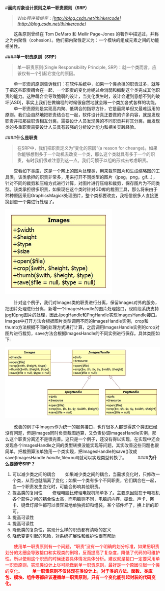 #**面向对象设计原则之单一职责原则（SRP）**
>*Web程序猿博客：[http://blog.csdn.net/thinkercode](http://blog.csdn.net/thinkercode)*

　　这条原则曾经在 Tom DeMaro 和 Meilir Page-Jones 的著作中描述过，并称之为内聚性（cohesion）。他们把内聚性定义为：一个模块的组成元素之间的功能相关性。

####**单一职责原则（SRP）**
>单一职责原则(Single Responsibility Principle, SRP)：就一个类而言，应该仅有一个引起它变化的原因。

　　单一职责的原则告诉我们：在软件系统中，如果一个类承担的职责过多，就等于把这些职责耦合在一起，一个职责的变化肯呢过会消弱和抑制这个类完成其他职责的能力。这种耦合会导致脆弱的设计，当变化发生时，设计会遭到意想不到的破坏[ASD]，事实上我们在做编程的时候很自然地就会跟一个类加各式各样的功能。
　　单一职责原则是实现高内聚、低耦合的指导方针，它是最简单但又最难运用的原则。我们会自然地把职责结合在一起，软件设计真正要做的许多内容，就是发现职责并把那些职责相互分离，需要设计人员发现类的不同职责并将其分离，而发现类的多重职责需要设计人员具有较强的分析设计能力和相关实践经验。

####**什么是职责**
>在SRP中，我们把职责定义为“变化的原因”(a reason for cheange)。如果你能够想到多于一个动机去改变一个类，那么这个类就具有多于一个的职责，有时我们很难注意到这一点。我们习惯于以组的形式去考虑职责。

　　查看如下类库，这是一个网上的图片处理类，用来裁剪图片和生成缩略图的工具类，该类承担的职责非常多，用来打开不同类型的图片（jpeg，png，gif…），针对不同的裁剪和压缩方式进行计算，对图片进行压缩和裁剪，保存图片为不同类型。该类承担很多职责，如果现在这个类时针对GD库的裁图工具，那么将来由于种种原因采用GraphicsMagick处理图片，整个类都要改变，我相信很多人直接更换到更一个类进行处理了。

![例图1](uml/2015061001.jpg)

　　针对这个例子，我们对Images类的职责进行分离，保留Images对外的服务，把图片处理进行分离，新增一个ImagesHandle的图片处理接口，现阶段系统支持jpg和png图片的处理，因此JpegHandle和PngHandle实现ImagesHandle接口。Images中打开方法会根据图片类型调用不同的ImagesHandle实例，crop和thumb方法根据不同的处理方式进行计算，之后调用ImagesHandle实例的crop对图片进行裁剪，save方法会根据ImagesHandle的不同实例进行保存。具体类图如下:

![例图2](uml/2015061002.jpg)

　　改善的例子中Images作为统一的服务接口，也许很多人都觉得这个类图已经没有问题，但是Images同时负责裁图运算，又负责协调ImagesHandle实例，那么这个职责分离还不是很完善。这只是一个例子，还没有得以实现，在实现中还会发现各个ImagesHandle之间的类型转换没能实现等问题，其实改善这些问题也很简单，把裁图算法单独用一个类实现，把ImagesHandle的save()改成save(ImagesHandle $handle,$file=null)就可以实现类型转换了。
　　
####**为什么要遵守SRP？**
1. 可以减少类之间的耦合
　　如果减少类之间的耦合，当需求变化时，只修改一个类，从而也就隔离了变化；如果一个类有多个不同职责，它们耦合在一起，当一个职责发生变化时，可能会影响其他职责。
2. 提高类的复用性
　　修理电脑比修理电视机简单多了。主要原因就在于电视机各个部件之间的耦合性太高，而电脑则不同，电脑的内存、硬盘、声卡、网卡、键盘灯部件都可以很容易地单独拆卸和组装。某个部件坏了，换上新的即可。
3. 提高可读性
4. 提高可读性
5. 降低类的复杂性，实现什么样的职责都有清晰的定义
6. 降低变更引起的风险，对系统扩展性和维护性很有帮助

　　<font color=red>使用单一职责原则有一个问题，“职责”没有一个明确的划分标准，如果把职责划分的太细会导致接口和实现类的剧增，反而提高了复杂度，降低了代码的可维护性。所以使用这个职责的时候还要具体情况具体分析。建议就是接口一定要采用单一职责原则，实现类设计上尽可能做到单一职责原则，最好是一个原因引起一个类的变化。</font>
　　**<font color=red>单一职责原则不仅体现在类设计上，对于类的方法、函数、类库包、模块、组件等都应该遵循单一职责原则，只有一个变化能引起封装的代码变化。</font>**
